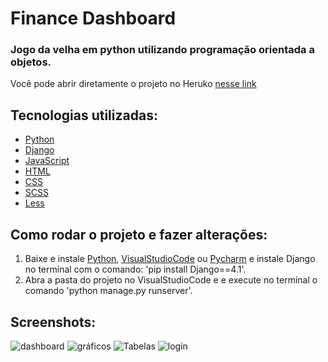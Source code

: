 # Finance Dashboard

### Jogo da velha em python utilizando programação orientada a objetos.

Você pode abrir diretamente o projeto no Heruko [nesse link](https://personalfinance-dashboard.herokuapp.com)

## Tecnologias utilizadas:

* [Python](https://www.python.org)
* [Django](https://www.djangoproject.com)
* [JavaScript](https://www.javascript.com)
* [HTML](https://www.w3schools.com/html/)
* [CSS](https://www.w3schools.com/css/)
* [SCSS](https://sass-lang.com)
* [Less](https://lesscss.org)


## Como rodar o projeto e fazer alterações:

1. Baixe e instale [Python](https://www.python.org/downloads/), [VisualStudioCode](https://code.visualstudio.com/download) ou [Pycharm](https://www.jetbrains.com/pt-br/pycharm/download/) e instale Django no terminal com o comando: 'pip install Django==4.1'.
2. Abra a pasta do projeto no VisualStudioCode e e execute no terminal o comando 'python manage.py runserver'.

## Screenshots:

![dashboard](https://user-images.githubusercontent.com/65717016/183488152-5396fca2-3c94-40bf-b987-25247a00c63b.png)
![gráficos](https://user-images.githubusercontent.com/65717016/183488167-4edab9bd-51b8-4100-9bd7-7f79ebca3e18.png)
![Tabelas](https://user-images.githubusercontent.com/65717016/183488174-2f3bb484-1385-43d3-984d-a4ca9ce131ab.png)
![login](https://user-images.githubusercontent.com/65717016/183488181-e6410c42-c535-48a2-ab59-ade04b1e7143.png)
